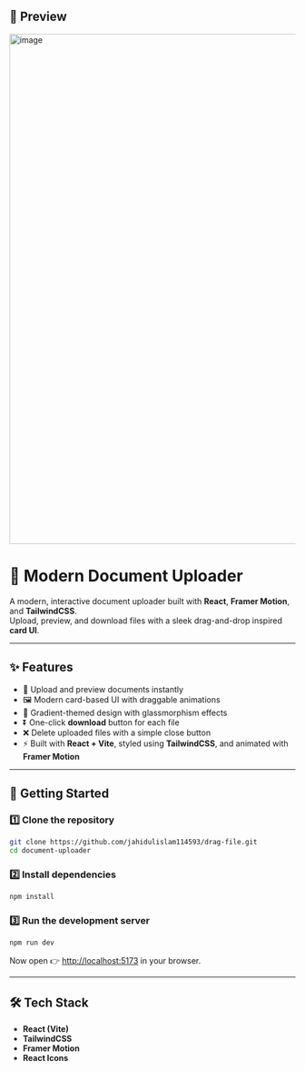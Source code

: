 ## 📸 Preview

<img width="1902" height="897" alt="image" src="https://github.com/user-attachments/assets/f9a6a742-fd86-485c-8af4-7ba5f06d2a1b" />

# 📂 Modern Document Uploader

A modern, interactive document uploader built with **React**, **Framer Motion**, and **TailwindCSS**.  
Upload, preview, and download files with a sleek drag-and-drop inspired **card UI**.

---

## ✨ Features
- 📁 Upload and preview documents instantly  
- 🖼️ Modern card-based UI with draggable animations  
- 🎨 Gradient-themed design with glassmorphism effects  
- ⏬ One-click **download** button for each file  
- ❌ Delete uploaded files with a simple close button  
- ⚡ Built with **React + Vite**, styled using **TailwindCSS**, and animated with **Framer Motion**  

---

## 🚀 Getting Started

### 1️⃣ Clone the repository
```bash
git clone https://github.com/jahidulislam114593/drag-file.git
cd document-uploader
````

### 2️⃣ Install dependencies

```bash
npm install
```

### 3️⃣ Run the development server

```bash
npm run dev
```

Now open 👉 [http://localhost:5173](http://localhost:5173) in your browser.

---

## 🛠️ Tech Stack

* **React (Vite)**
* **TailwindCSS**
* **Framer Motion**
* **React Icons**

